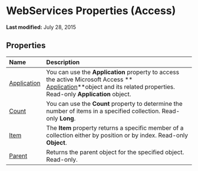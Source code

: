 
# WebServices Properties (Access)

 **Last modified:** July 28, 2015


## Properties



|**Name**|**Description**|
|:-----|:-----|
| [Application](c6973a91-7dcf-633e-ce3f-d494d5614e7d.md)|You can use the  **Application** property to access the active Microsoft Access ** [Application](aefb0713-97e6-e2c7-e530-8fd2e1316a55.md)**object and its related properties. Read-only  **Application** object.|
| [Count](4d6a6de4-f6b2-32d3-0511-7117cab2ee3b.md)|You can use the  **Count** property to determine the number of items in a specified collection. Read-only **Long**.|
| [Item](410eb3be-2336-907a-7284-1311e09bb77b.md)|The  **Item** property returns a specific member of a collection either by position or by index. Read-only **Object**.|
| [Parent](3ec4901d-1ea6-bd4a-bbce-65997104c97a.md)|Returns the parent object for the specified object. Read-only.|

